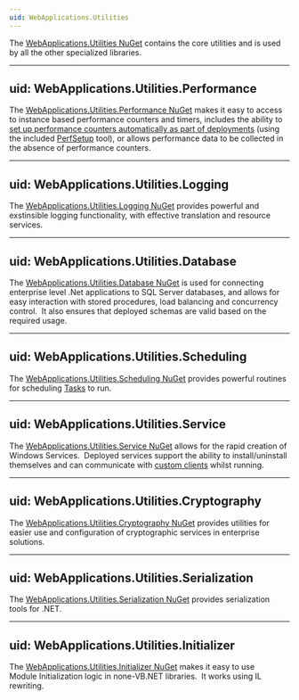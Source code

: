 ```yaml
---
uid: WebApplications.Utilities
---
```


The [WebApplications.Utilities NuGet](https://www.nuget.org/packages/WebApplications.Utilities) contains the core utilities and is used by all the other specialized libraries.

---
uid: WebApplications.Utilities.Performance
---

The [WebApplications.Utilities.Performance NuGet](https://www.nuget.org/packages/WebApplications.Utilities.Performance) makes it easy to access to instance based performance counters and timers, includes the ability to [set up performance counters automatically as part of deployments](../articles/setting_up_performance_counters.md) (using the included [PerfSetup](../articles/setting_up_performance_counters.md) tool), or allows performance data to be collected in the absence of performance counters.

---
uid: WebApplications.Utilities.Logging
---

The [WebApplications.Utilities.Logging NuGet](https://www.nuget.org/packages/WebApplications.Utilities.Logging) provides powerful and exstinsible logging functionality, with effective translation and resource services.

---
uid: WebApplications.Utilities.Database
---

The [WebApplications.Utilities.Database NuGet](https://www.nuget.org/packages/WebApplications.Utilities.Database) is used for connecting enterprise level .Net applications to SQL Server databases, and allows for easy interaction with stored procedures, load balancing and concurrency control.  It also ensures that deployed schemas are valid based on the required usage.

---
uid: WebApplications.Utilities.Scheduling
---

The [WebApplications.Utilities.Scheduling NuGet](https://www.nuget.org/packages/WebApplications.Utilities.Scheduling) provides powerful routines for scheduling [Tasks](xref:System.Threading.Tasks) to run.

---
uid: WebApplications.Utilities.Service
---

The [WebApplications.Utilities.Service NuGet](https://www.nuget.org/packages/WebApplications.Utilities.Service) allows for the rapid creation of Windows Services.  Deployed services support the ability to install/uninstall themselves and can communicate with [custom clients](../articles/service_client.md) whilst running.

---
uid: WebApplications.Utilities.Cryptography
---

The [WebApplications.Utilities.Cryptography NuGet](https://www.nuget.org/packages/WebApplications.Utilities.Cryptography) provides utilities for easier use and configuration of cryptographic services in enterprise solutions.

---
uid: WebApplications.Utilities.Serialization
---

The [WebApplications.Utilities.Serialization NuGet](https://www.nuget.org/packages/WebApplications.Utilities.Serialization) provides serialization tools for .NET.

---
uid: WebApplications.Utilities.Initializer
---

The [WebApplications.Utilities.Initializer NuGet](https://www.nuget.org/packages/WebApplications.Utilities.Initializer) makes it easy to use Module Initialization logic in none-VB.NET libraries.  It works using IL rewriting.